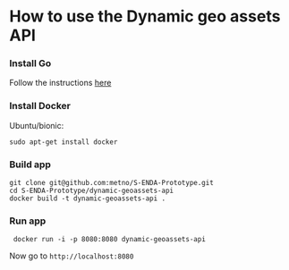# How to use the Dynamic geo assets API
### Install Go
Follow the instructions [here](https://golang.org/doc/install)

### Install Docker

Ubuntu/bionic:
```
sudo apt-get install docker
```

### Build app
```
git clone git@github.com:metno/S-ENDA-Prototype.git
cd S-ENDA-Prototype/dynamic-geoassets-api
docker build -t dynamic-geoassets-api .
```

### Run app
```
 docker run -i -p 8080:8080 dynamic-geoassets-api
 ```

 Now go to `http://localhost:8080`
